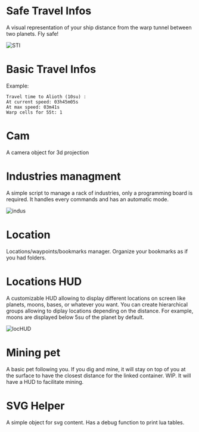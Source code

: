 # Safe Travel Infos
A visual representation of your ship distance from the warp tunnel between two planets. Fly safe!

![STI](https://i.imgur.com/wuVMGGD.png)

# Basic Travel Infos
Example:
```
Travel time to Alioth (10su) :
At current speed: 03h45m05s
At max speed: 03m41s
Warp cells for 55t: 1 
```

# Cam
A camera object for 3d projection

# Industries managment
A simple script to manage a rack of industries, only a programming board is required. It handles every commands and has an automatic mode.

![indus](https://i.imgur.com/c2tez4w.png)

# Location
Locations/waypoints/bookmarks manager. Organize your bookmarks as if you had folders.

# Locations HUD
A customizable HUD allowing to display different locations on screen like planets, moons, bases, or whatever you want.
You can create hierarchical groups allowing to diplay locations depending on the distance. For example, moons are displayed below 5su of the planet by default.

![locHUD](https://i.imgur.com/1dGe5EG.png)

# Mining pet
A basic pet following you. If you dig and mine, it will stay on top of you at the surface to have the closest distance for the linked container.
WIP. It will have a HUD to facilitate mining.

# SVG Helper
A simple object for svg content.
Has a debug function to print lua tables.
